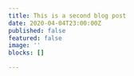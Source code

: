 ```yaml
---
title: This is a second blog post
date: 2020-04-04T23:00:00Z
published: false
featured: false
image: ''
blocks: []

---
```


